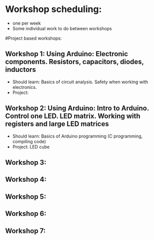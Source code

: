 # Workshop scheduling:
- one per week
- Some individual work to do between workshops

#Project based workshops:
## Workshop 1: Using Arduino: Electronic components. Resistors, capacitors, diodes, inductors
- Should learn: Basics of circuit analysis. Safety when working with electronics.
- Project:
## Workshop 2: Using Arduino: Intro to Arduino. Control one LED. LED matrix. Working with registers and large LED matrices
- Should learn: Basics of Arduino programming (C programming, compiling code)
- Project: LED cube
## Workshop 3:
## Workshop 4:
## Workshop 5:
## Workshop 6:
## Workshop 7:

